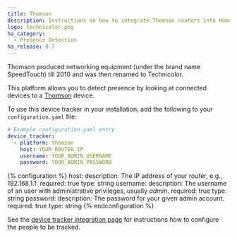 ```yaml
---
title: Thomson
description: Instructions on how to integrate Thomson routers into Home Assistant.
logo: technicolor.png
ha_category:
  - Presence Detection
ha_release: 0.7
---
```


Thomson produced networking equipment (under the brand name SpeedTouch) till 2010 and was then renamed to Technicolor.

This platform allows you to detect presence by looking at connected devices to a [Thomson](https://www.technicolor.com/) device.

To use this device tracker in your installation, add the following to your `configuration.yaml` file:

```yaml
# Example configuration.yaml entry
device_tracker:
  - platform: thomson
    host: YOUR_ROUTER_IP
    username: YOUR_ADMIN_USERNAME
    password: YOUR_ADMIN_PASSWORD
```

{% configuration %}
host:
  description: The IP address of your router, e.g., 192.168.1.1.
  required: true
  type: string
username:
  description: The username of an user with administrative privileges, usually *admin*.
  required: true
  type: string
password:
  description: The password for your given admin account.
  required: true
  type: string
{% endconfiguration %}

See the [device tracker integration page](/integrations/device_tracker/) for instructions how to configure the people to be tracked.
